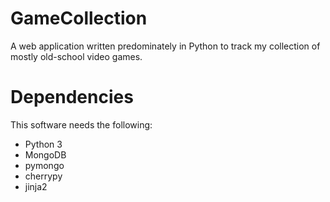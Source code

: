 GameCollection
==============

A web application written predominately in Python to track my collection of mostly old-school video games.

Dependencies
============
This software needs the following:

* Python 3
* MongoDB
* pymongo
* cherrypy
* jinja2
